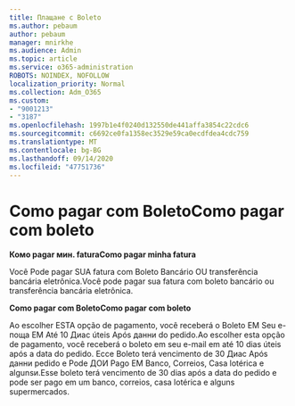 ```yaml
---
title: Плащане с Boleto
ms.author: pebaum
author: pebaum
manager: mnirkhe
ms.audience: Admin
ms.topic: article
ms.service: o365-administration
ROBOTS: NOINDEX, NOFOLLOW
localization_priority: Normal
ms.collection: Adm_O365
ms.custom:
- "9001213"
- "3187"
ms.openlocfilehash: 1997b1e4f0240d132550de441affa3854c22cdc6
ms.sourcegitcommit: c6692ce0fa1358ec3529e59ca0ecdfdea4cdc759
ms.translationtype: MT
ms.contentlocale: bg-BG
ms.lasthandoff: 09/14/2020
ms.locfileid: "47751736"
---
```

# <a name="como-pagar-com-boleto"></a><span data-ttu-id="2336b-102">Como pagar com Boleto</span><span class="sxs-lookup"><span data-stu-id="2336b-102">Como pagar com boleto</span></span>

<span data-ttu-id="2336b-103">**Комо pagar мин. fatura**</span><span class="sxs-lookup"><span data-stu-id="2336b-103">**Como pagar minha fatura**</span></span>

<span data-ttu-id="2336b-104">Você Pode pagar SUA fatura com Boleto Bancário OU transferência bancária eletrônica.</span><span class="sxs-lookup"><span data-stu-id="2336b-104">Você pode pagar sua fatura com boleto bancário ou transferência bancária eletrônica.</span></span>

<span data-ttu-id="2336b-105">**Como pagar com Boleto**</span><span class="sxs-lookup"><span data-stu-id="2336b-105">**Como pagar com  boleto**</span></span>

<span data-ttu-id="2336b-106">Ao escolher ESTA opção de pagamento, você receberá о Boleto EM Seu е-поща ЕМ Até 10 Диас úteis Após данни do pedido.</span><span class="sxs-lookup"><span data-stu-id="2336b-106">Ao escolher  esta opção de pagamento, você receberá o boleto em seu e-mail em até 10 dias úteis após a data do pedido.</span></span> <span data-ttu-id="2336b-107">Ессе Boleto terá vencimento de 30 Диас Após данни pedido е Pode ДОИ Pago EM Banco, Correios, Casa lotérica е algunsи.</span><span class="sxs-lookup"><span data-stu-id="2336b-107">Esse boleto terá vencimento de 30 dias após a data do pedido e pode ser pago em um banco, correios, casa lotérica e alguns supermercados.</span></span> 